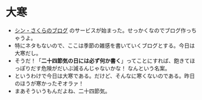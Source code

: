# 大寒

- [シン・さくらのブログ](https://rs.sakura.ad.jp/function/blog/) のサービスが始まった。せっかくなのでブログ作っちゃうよ。
- 特にネタもないので、ここは季節の雑感を書いていくブログとする。今日は大寒だし。
- そうだ！「**二十四節気の日には必ず何か書く**」ってことにすれば、飽きてほっぽりだす危険がだいぶ減るんじゃないかな！ なんという名案。
- というわけで今日は大寒である。だけど、そんなに寒くないのである。昨日のほうが寒かったぞオラァ！
- まあそういうもんだよね、二十四節気。
